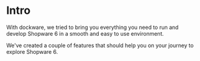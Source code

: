 # Intro

With dockware, we tried to bring you everything you need to run and develop Shopware 6 in a smooth and easy to use environment.

We've created a couple of features that should help you on your journey to explore Shopware 6.
